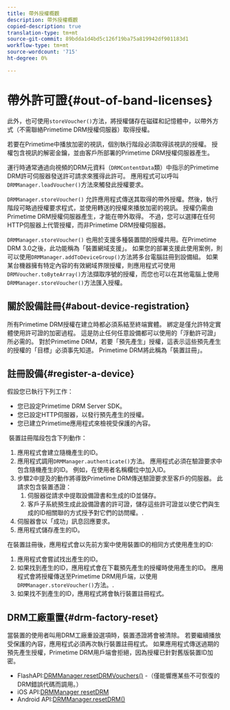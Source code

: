 ```yaml
---
title: 帶外授權概觀
description: 帶外授權概觀
copied-description: true
translation-type: tm+mt
source-git-commit: 89bdda1d4bd5c126f19ba75a819942df901183d1
workflow-type: tm+mt
source-wordcount: '715'
ht-degree: 0%

---
```



# 帶外許可證{#out-of-band-licenses}

此外，也可使用`storeVoucher()`方法，將授權儲存在磁碟和記憶體中，以帶外方式（不需聯絡Primetime DRM授權伺服器）取得授權。

若要在Primetime中播放加密的視訊，個別執行階段必須取得該視訊的授權。 授權包含視訊的解密金鑰，並由客戶所部署的Primetime DRM授權伺服器產生。

運行時通常通過向視頻的DRM元資料（`DRMContentData`類）中指示的Primetime DRM許可伺服器發送許可請求來獲得此許可。 應用程式可以呼叫`DRMManager.loadVoucher()`方法來觸發此授權要求。

`DRMManager.storeVoucher()` 允許應用程式傳送其取得的帶外授權。然後，執行階段可略過授權要求程式，並使用轉送的授權來播放加密的視訊。 授權仍需由Primetime DRM授權伺服器產生，才能在帶外取得。 不過，您可以選擇在任何HTTP伺服器上代管授權，而非Primetime DRM授權伺服器。

`DRMManager.storeVoucher()` 也用於支援多種裝置間的授權共用。在Primetime DRM 3.0之後，此功能稱為「裝置網域支援」。 如果您的部署支援此使用案例，則可以使用`DRMManager.addToDeviceGroup()`方法將多台電腦註冊到設備組。 如果某台機器擁有特定內容的有效網域界限授權，則應用程式可使用`DRMVoucher.toByteArray()`方法擷取序號的授權，而您也可以在其他電腦上使用`DRMManager.storeVoucher()`方法匯入授權。

## 關於設備註冊{#about-device-registration}

所有Primetime DRM授權在建立時都必須系結至終端實體。 綁定是僅允許特定實體使用許可證的加密過程。 這是防止任何任意設備都可以使用的「浮動許可證」所必需的。 對於Primetime DRM，若要「預先產生」授權，這表示這些預先產生的授權的「目標」必須事先知道。 Primetime DRM將此稱為「裝置註冊」。

## 註冊設備{#register-a-device}

假設您已執行下列工作：

* 您已設定Primetime DRM Server SDK。
* 您已設定HTTP伺服器，以發行預先產生的授權。
* 您已建立Primetime應用程式來檢視受保護的內容。

 裝置註冊階段包含下列動作：

1. 應用程式會建立隨機產生的ID。
1. 應用程式調用`DRMManager.authenticate()`方法。 應用程式必須在驗證要求中包含隨機產生的ID。 例如，在使用者名稱欄位中加入ID。
1. 步驟2中提及的動作將導致Primetime DRM傳送驗證要求至客戶的伺服器。 此請求包含裝置憑證：
   1. 伺服器從請求中提取設備證書和生成的ID並儲存。
   1. 客戶子系統預生成此設備證書的許可證，儲存這些許可證並以使它們與生成的ID相關聯的方式授予對它們的訪問權。.
1. 伺服器會以「成功」訊息回應要求。
1. 應用程式儲存產生的ID。

在裝置註冊後，應用程式會以先前方案中使用裝置ID的相同方式使用產生的ID:
1. 應用程式會嘗試找出產生的ID。
1. 如果找到產生的ID，應用程式會在下載預先產生的授權時使用產生的ID。 應用程式會將授權傳送至Primetime DRM用戶端，以使用`DRMManager.storeVoucher()`方法。.
1. 如果找不到產生的ID，應用程式將會執行裝置註冊程式。

## DRM工廠重置{#drm-factory-reset}

當裝置的使用者叫用DRM工廠重設選項時，裝置憑證將會被清除。 若要繼續播放受保護的內容，應用程式必須再次執行裝置註冊程式。 如果應用程式傳送過期的預先產生授權，Primetime DRM用戶端會拒絕，因為授權已針對舊版裝置ID加密。

* FlashAPI:[DRMManager.resetDRMVouchers()](https://help.adobe.com/en_US/FlashPlatform/reference/actionscript/3/flash/net/drm/DRMManager.html#resetDRMVouchers()) -（僅能響應某些不可恢復的DRM錯誤代碼而調用。）
* iOS API:[DRMManager resetDRM](https://help.adobe.com/en_US/primetime/api/drm-apis/client/ios/interface_d_r_m_manager.html#a0dd6c9662428583196e0419d3ea69446)
* Android API:[DRMManager.resetDRM()](https://help.adobe.com/en_US/primetime/api/drm-apis/client/android/com/adobe/ave/drm/DRMManager.html#resetDRM(com.adobe.ave.drm.DRMOperationErrorCallback,%20com.adobe.ave.drm.DRMOperationCompleteCallback))
